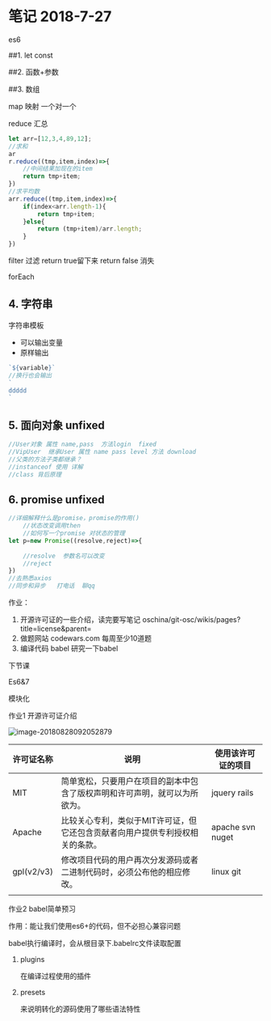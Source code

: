 # 笔记 2018-7-27

es6

##1.  let const

##2. 函数+参数

##3. 数组

map  映射 一个对一个

reduce  汇总

```js
let arr=[12,3,4,89,12];
//求和
ar
r.reduce((tmp,item,index)=>{
    //中间结果加现在的item
    return tmp+item;
})
//求平均数
arr.reduce((tmp,item,index)=>{
    if(index<arr.length-1){
        return tmp+item;        
    }else{
        return (tmp+item)/arr.length;
    }
})
```



filter  过滤 return true留下来  return false 消失

forEach

## 4. 字符串

字符串模板

* 可以输出变量 
* 原样输出 

```js
`${variable}`
//换行也会输出
`
ddddd
`
```

## 5. 面向对象 unfixed
```js
//User对象 属性 name,pass  方法login  fixed
//VipUser  继承User 属性 name pass level 方法 download
//父类的方法子类都继承？
//instanceof 使用 详解
//class 背后原理
```

## 6. promise unfixed

```js
//详细解释什么是promise，promise的作用()
	//状态改变调用then
	//如何写一个promise 对状态的管理
let p=new Promise((resolve,reject)=>{
    
    //resolve  参数名可以改变
    //reject
})
//去熟悉axios
//同步和异步   打电话  聊qq
```







作业：

1. 开源许可证的一些介绍，读完要写笔记 oschina/git-osc/wikis/pages?title=license&parent=
2. 做题网站 codewars.com 每周至少10道题
3. 编译代码 babel 研究一下babel





下节课

Es6&7

模块化





作业1 开源许可证介绍

![image-20180828092052879](/var/folders/8p/w9p5cj3n4wxfdwnsxj16rkcc0000gn/T/abnerworks.Typora/image-20180828092052879.png)

| 许可证名称 | 说明                                                         | 使用该许可证的项目 |
| ---------- | ------------------------------------------------------------ | ------------------ |
| MIT        | 简单宽松，只要用户在项目的副本中包含了版权声明和许可声明，就可以为所欲为。 | jquery rails       |
| Apache     | 比较关心专利，类似于MIT许可证，但它还包含贡献者向用户提供专利授权相关的条款。 | apache svn nuget   |
| gpl(v2/v3) | 修改项目代码的用户再次分发源码或者二进制代码时，必须公布他的相应修改。 | linux git          |
|            |                                                              |                    |



作业2 babel简单预习

作用：能让我们使用es6+的代码，但不必担心兼容问题

babel执行编译时，会从根目录下.babelrc文件读取配置

1. plugins 

   在编译过程使用的插件

2. presets

   来说明转化的源码使用了哪些语法特性

   

